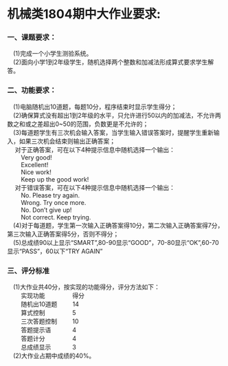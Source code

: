 # 机械类1804期中大作业要求:  
### 一、课题要求：  
  &emsp;(1)完成一个小学生测验系统。  
  &emsp;(2)面向小学1到2年级学生，随机选择两个整数和加减法形成算式要求学生解答。  
### 二、功能要求：  
  &emsp;(1)电脑随机出10道题，每题10分，程序结束时显示学生得分；  
  &emsp;(2)确保算式没有超出1到2年级的水平，只允许进行50以内的加减法，不允许两数之和或之差超出0~50的范围，负数更是不允许的；  
  &emsp;(3)每道题学生有三次机会输入答案，当学生输入错误答案时，提醒学生重新输入，如果三次机会结束则输出正确答案；  
  &emsp;  对于正确答案，可在以下4种提示信息中随机选择一个输出：  
  &emsp;&emsp;   Very good!  
  &emsp;&emsp;   Excellent!  
  &emsp;&emsp;   Nice work!  
  &emsp;&emsp;   Keep up the good work!  
  &emsp;  对于错误答案，可在以下4种提示信息中随机选择一个输出：  
  &emsp;&emsp;   No. Please try again.  
  &emsp;&emsp;   Wrong. Try once more.  
  &emsp;&emsp;   No. Don’t give up!  
  &emsp;&emsp;   Not correct. Keep trying.  
  &emsp;(4)对于每道题，学生第一次输入正确答案得10分，第二次输入正确答案得7分，第三次输入正确答案得5分，否则不得分；  
  &emsp;(5)总成绩90以上显示“SMART”,80-90显示“GOOD”，70-80显示“OK”,60-70显示“PASS”，60以下“TRY AGAIN”  
### 三、评分标准  
  &emsp;(1)大作业共40分，按实现的功能得分，评分方法如下：  
  &emsp;&emsp;  实现功能      &emsp;&emsp;&emsp;&emsp;   得分  
  &emsp;&emsp;  随机出10道题  &emsp;&emsp;                14  
  &emsp;&emsp;  算式控制      &emsp;&emsp;&emsp;&emsp;    5  
  &emsp;&emsp;  三次答题控制  &emsp;&emsp;                10  
  &emsp;&emsp;  答题提示语    &emsp;&emsp;&emsp;          4  
  &emsp;&emsp;  答题计分      &emsp;&emsp;&emsp;&emsp;    4  
  &emsp;&emsp;  总成绩显示    &emsp;&emsp;&emsp;          3  
  &emsp;(2)大作业占期中成绩的40%。  
